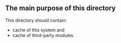 

The main purpose of this directory
---------------------------------------------------------------------

This directory should contain:
- cache of this system and
- cache of third-party modules.